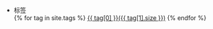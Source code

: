 <ul class="nav nav-list">
	<li class="nav-header">标签</li>
	{% for tag in site.tags %}
	<li style="display: inline-block;"><a href="/pages.html#{{ tag[0] }}-ref"><span>{{ tag[0] }}</span>({{ tag[1].size }})</a></li>
	{% endfor %}
</ul>